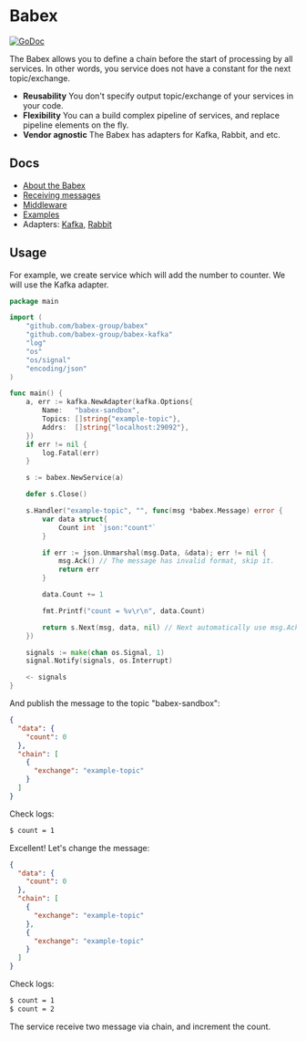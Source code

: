 # Babex

[![GoDoc](http://img.shields.io/badge/go-documentation-blue.svg?style=flat-square)](https://godoc.org/github.com/matroskin13/babex)

The Babex allows you to define a chain before the start of processing by all services. In other words, you service does not have a constant for the next topic/exchange.

* **Reusability** You don't specify output topic/exchange of your services in your code.
* **Flexibility** You can a build complex pipeline of services, and replace pipeline elements on the fly.
* **Vendor agnostic** The Babex has adapters for Kafka, Rabbit, and etc.

## Docs

- [About the Babex](docs/protocol.md)
- [Receiving messages](docs/receiving.md)
- [Middleware](docs/middleware.md)
- [Examples](https://github.com/babex-group/examples)
- Adapters: [Kafka](https://github.com/babex-group/babex-kafka), [Rabbit](https://github.com/babex-group/babex-rabbit)

## Usage

For example, we create service which will add the number to counter. We will use the Kafka adapter.

```go
package main

import (
	"github.com/babex-group/babex"
	"github.com/babex-group/babex-kafka"
	"log"
	"os"
	"os/signal"
	"encoding/json"
)

func main() {
	a, err := kafka.NewAdapter(kafka.Options{
		Name:   "babex-sandbox",
		Topics: []string{"example-topic"},
		Addrs:  []string{"localhost:29092"},
	})
	if err != nil {
		log.Fatal(err)
	}

	s := babex.NewService(a)

	defer s.Close()

	s.Handler("example-topic", "", func(msg *babex.Message) error {
		var data struct{
			Count int `json:"count"`
		}

		if err := json.Unmarshal(msg.Data, &data); err != nil {
			msg.Ack() // The message has invalid format, skip it.
			return err
		}

		data.Count += 1

		fmt.Printf("count = %v\r\n", data.Count)

		return s.Next(msg, data, nil) // Next automatically use msg.Ack()
	})

	signals := make(chan os.Signal, 1)
	signal.Notify(signals, os.Interrupt)

	<- signals
}
```

And publish the message to the topic "babex-sandbox":

```json
{
  "data": {
    "count": 0
  },
  "chain": [
    {
      "exchange": "example-topic"
    }
  ]
}
```

Check logs:

```bash
$ count = 1
```

Excellent! Let's change the message:

```json
{
  "data": {
    "count": 0
  },
  "chain": [
    {
      "exchange": "example-topic"
    },
    {
      "exchange": "example-topic"
    }
  ]
}
```

Check logs:

```bash
$ count = 1
$ count = 2
```

The service receive two message via chain, and increment the count.
